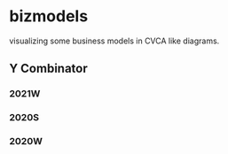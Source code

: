 # bizmodels
visualizing some business models in CVCA like diagrams.

## Y Combinator

### 2021W

### 2020S

### 2020W
